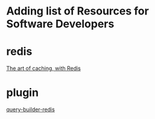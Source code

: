 # Adding list of Resources for Software Developers

# redis
[The art of caching, with Redis](https://medium.com/@dltlabs/the-art-of-caching-with-redis-eaaa89ae74be)

# plugin 
[query-builder-redis](https://www.npmjs.com/package/query-builder-redis)